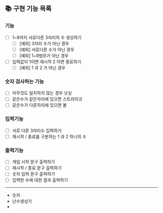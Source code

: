 ## 📚 구현 기능 목록

### 기능
- [ ] 1~9까지 서로다른 3자리의 수 생성하기
  - [ ] [예외] 3자리 수가 아닌 경우
  - [ ] [예외] 서로다른 수가 아닌 경우
  - [ ] [예외] 1~9범위가 아닌 경우
- [ ] 입력값이 1이면 재시작 2 이면 종료하기
    -[ ] [예외] 1 과 2 가 아닌 경우
  
### 숫자 검사하는 기능
- [ ] 아무것도 일치하지 않는 경우 낫싱
- [ ] 같은수가 같은자리에 있으면 스트라이크
- [ ] 같은수가 다른자리에 있으면 볼

### 입력기능
- [ ] 서로 다른 3자리수 입력하기
- [ ] 재시작 / 종료를 구분하는 1 과 2 하나의 수 

### 출력기능 
- [ ] 게임 시작 문구 출력하기
- [ ] 재시작 / 종료 문구 출력하기
- [ ] 숫자 입력 문구 출력하기
- [ ] 입력한 수에 대한 결과 출력하기

---
- 숫자
- 난수생성기
- 


